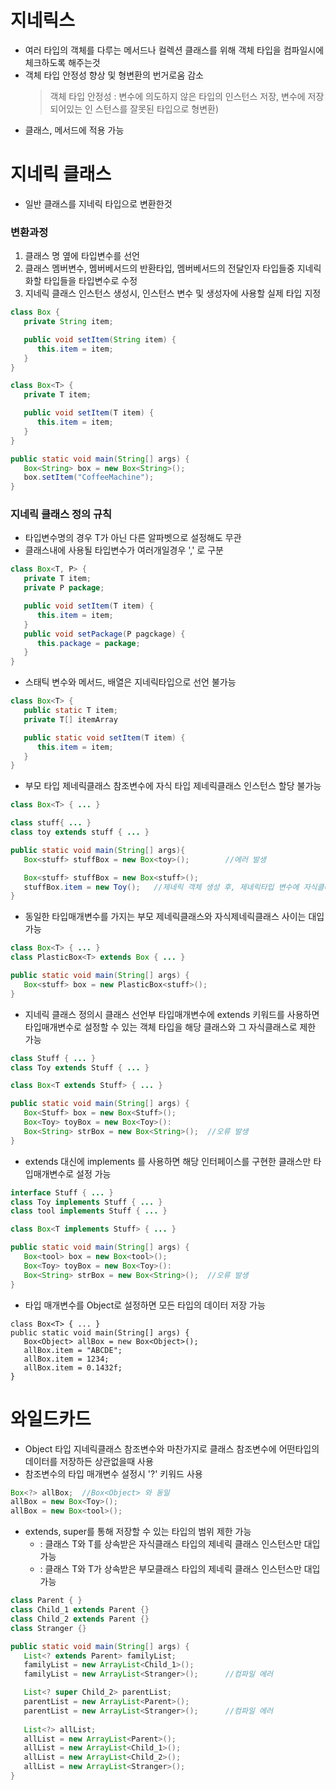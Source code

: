 # 지네릭스
* 여러 타입의 객체를 다루는 메서드나 컬렉션 클래스를 위해 객체 타입을 컴파일시에 체크하도록 해주는것
* 객체 타입 안정성 향상 및 형변환의 번거로움 감소
   > 객체 타입 안정성 : 변수에 의도하지 않은 타입의 인스턴스 저장, 변수에 저장되어있는 인   스턴스를 잘못된 타입으로 형변환)
*  클래스, 메서드에 적용 가능

# 지네릭 클래스
* 일반 클래스를 지네릭 타입으로 변환한것
### 변환과정
1. 클래스 명 옆에 타입변수를 선언
2. 클래스 멤버변수, 멤버베서드의 반환타입, 멤버베서드의 전달인자 타입들중 지네릭화할 타입들을 타입변수로 수정
3. 지네릭 클래스 인스턴스 생성시, 인스턴스 변수 및 생성자에 사용할 실제 타입 지정
```java
class Box {
   private String item;

   public void setItem(String item) {
      this.item = item;
   }
}

class Box<T> {
   private T item;

   public void setItem(T item) {
      this.item = item;
   }
}

public static void main(String[] args) {
   Box<String> box = new Box<String>();
   box.setItem("CoffeeMachine");
}
```

### 지네릭 클래스 정의 규칙 
* 타입변수명의 경우 T가 아닌 다른 알파벳으로 설정해도 무관
* 클래스내에 사용될 타입변수가 여러개일경우 ',' 로 구분
```java
class Box<T, P> {
   private T item;
   private P package;

   public void setItem(T item) {
      this.item = item;
   }
   public void setPackage(P pagckage) {
      this.package = package;
   }
}
```
* 스태틱 변수와 메서드, 배열은 지네릭타입으로 선언 불가능
```java
class Box<T> {
   public static T item;
   private T[] itemArray

   public static void setItem(T item) {
      this.item = item;
   }
}
```
* 부모 타입 제네릭클래스 참조변수에 자식 타입 제네릭클래스 인스턴스 할당 불가능
```java
class Box<T> { ... }

class stuff{ ... }
class toy extends stuff { ... }

public static void main(String[] args){
   Box<stuff> stuffBox = new Box<toy>();		//에러 발생

   Box<stuff> stuffBox = new Box<stuff>();
   stuffBox.item = new Toy();	//제네릭 객체 생성 후, 제네릭타입 변수에 자식클래스 인스턴스 할당은 가능
}
```
* 동일한 타입매개변수를 가지는 부모 제네릭클래스와 자식제네릭클래스 사이는 대입 가능
```java
class Box<T> { ... }
class PlasticBox<T> extends Box { ... }

public static void main(String[] args) {
   Box<stuff> box = new PlasticBox<stuff>();
}
```
* 지네릭 클래스 정의시 클래스 선언부 타입매개변수에 extends 키워드를 사용하면 타입매개변수로 설정할 수 있는 객체 타입을 해당 클래스와 그 자식클래스로 제한 가능
```java
class Stuff { ... }
class Toy extends Stuff { ... }

class Box<T extends Stuff> { ... }

public static void main(String[] args) {
   Box<Stuff> box = new Box<Stuff>();
   Box<Toy> toyBox = new Box<Toy>():
   Box<String> strBox = new Box<String>();	//오류 발생
}
```
* extends 대신에 implements 를 사용하면 해당 인터페이스를 구현한 클래스만 타입매개변수로 설정 가능
```java
interface Stuff { ... }
class Toy implements Stuff { ... }
class tool implements Stuff { ... }

class Box<T implements Stuff> { ... }

public static void main(String[] args) {
   Box<tool> box = new Box<tool>();
   Box<Toy> toyBox = new Box<Toy>():
   Box<String> strBox = new Box<String>();	//오류 발생
}
```
* 타입 매개변수를 Object로 설정하면 모든 타입의 데이터 저장 가능
```
class Box<T> { ... }
public static void main(String[] args) {
   Box<Object> allBox = new Box<Object>();
   allBox.item = "ABCDE";
   allBox.item = 1234;
   allBox.item = 0.1432f;
}
```

# 와일드카드
* Object 타입 지네릭클래스 참조변수와 마찬가지로 클래스 참조변수에 어떤타입의 데이터를 저장하든 상관없을때 사용
* 참조변수의 타입 매개변수 설정시 '?' 키워드 사용
```java
Box<?> allBox;	//Box<Object> 와 동일
allBox = new Box<Toy>();
allBox = new Box<tool>();
```
* extends, super를 통해 저장할 수 있는 타입의 범위 제한 가능
   * <? extends T> : 클래스 T와 T를 상속받은 자식클래스 타입의 제네릭 클래스 인스턴스만 대입 가능
   * <? super T> : 클래스 T와 T가 상속받은 부모클래스 타입의 제네릭 클래스 인스턴스만 대입 가능
```java
class Parent { }
class Child_1 extends Parent {}
class Child_2 extends Parent {}
class Stranger {}

public static void main(String[] args) {
   List<? extends Parent> familyList;
   familyList = new ArrayList<Child_1>();
   familyList = new ArrayList<Stranger>();		//컴파일 에러

   List<? super Child_2> parentList;
   parentList = new ArrayList<Parent>(); 
   parentList = new ArrayList<Stranger>();		//컴파일 에러
   
   List<?> allList;
   allList = new ArrayList<Parent>();  
   allList = new ArrayList<Child_1>(); 
   allList = new ArrayList<Child_2>(); 
   allList = new ArrayList<Stranger>(); 
}
```
<!--stackedit_data:
eyJoaXN0b3J5IjpbMTc1NjMyMTc1OSwtMTEzMzI4NzU0NywtNj
E4MjQwOTIyLC0yODU3MDgzMTgsMTUzNTUyNTEwNywxMjc4MDU1
NjQzLC0xMzEwMTU1NjAxLDEwNjUwMDIzNDBdfQ==
-->